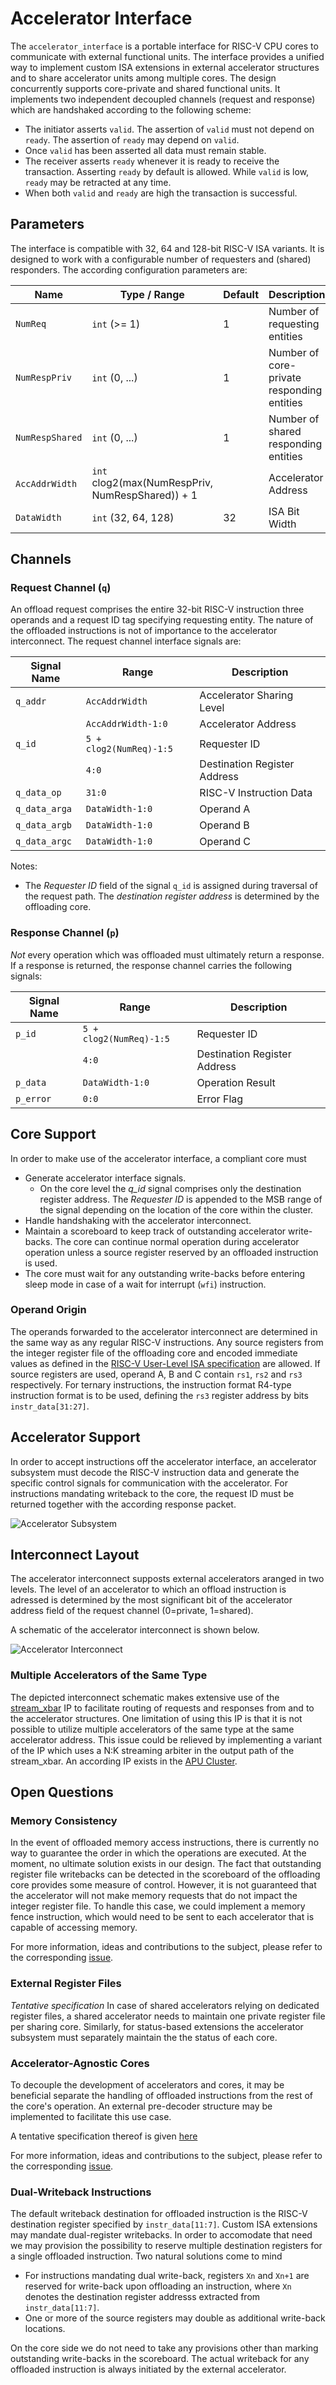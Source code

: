 # Accelerator Interface

The `accelerator_interface` is a portable interface for RISC-V CPU cores to communicate with external functional units.
The interface provides a unified way to implement custom ISA extensions in external accelerator structures and to share accelerator units among multiple cores.
The design concurrently supports core-private and shared functional units.
It implements two independent decoupled channels (request and response) which are handshaked according to the following scheme:

  - The initiator asserts `valid`. The assertion of `valid` must not depend on `ready`. The assertion of `ready` may depend on `valid`.
  - Once `valid` has been asserted all data must remain stable.
  - The receiver asserts `ready` whenever it is ready to receive the transaction. Asserting `ready` by default is allowed. While `valid` is low, `ready` may be retracted at any time.
  - When both `valid` and `ready` are high the transaction is successful.

## Parameters
The interface is compatible with 32, 64 and 128-bit RISC-V ISA variants.
It is designed to work with a configurable number of requesters and (shared) responders.
The according configuration parameters are:

| Name               | Type / Range                                     | Default | Description                                |
| ------------------ | ------------------------------------------------ | ------- | ------------------------------------------ |
| `NumReq`           | `int` (>= 1)                                   | 1       | Number of requesting entities              |
| `NumRespPriv`      | `int` (0, ...)                                   | 1       | Number of core-private responding entities |
| `NumRespShared`    | `int` (0, ...)                                   | 1       | Number of shared responding entities       |
| `AccAddrWidth`     | `int` clog2(max(NumRespPriv, NumRespShared)) + 1 |         | Accelerator Address                        |
| `DataWidth`        | `int` (32, 64, 128)                              | 32      | ISA Bit Width                              |

## Channels

### Request Channel (`q`)

An offload request comprises the entire 32-bit RISC-V instruction three operands and a request ID tag specifying requesting entity.
The nature of the offloaded instructions is not of importance to the accelerator interconnect.
The request channel interface signals are:

| Signal Name   | Range                   | Description                          |
| ------------- | ----------------------- | ------------------------------------ |
| `q_addr`      | `AccAddrWidth`          | Accelerator Sharing Level            |
|               | `AccAddrWidth-1:0`      | Accelerator Address                  |
| `q_id`        | `5 + clog2(NumReq)-1:5` | Requester ID                         |
|               | `4:0`                   | Destination Register Address         |
| `q_data_op`   | `31:0`                  | RISC-V Instruction Data              |
| `q_data_arga` | `DataWidth-1:0`         | Operand A                            |
| `q_data_argb` | `DataWidth-1:0`         | Operand B                            |
| `q_data_argc` | `DataWidth-1:0`         | Operand C                            |

Notes:
  - The *Requester ID* field of the signal `q_id` is assigned during traversal of the request path.
    The *destination register address* is determined by the offloading core.

### Response Channel (`p`)
*Not* every operation which was offloaded must ultimately return a response.
If a response is returned, the response channel carries the following signals:

| Signal Name   | Range                   | Description                          |
| ------------- | ----------------------- | ------------------------------------ |
| `p_id`        | `5 + clog2(NumReq)-1:5` | Requester ID                         |
|               | `4:0`                   | Destination Register Address         |
| `p_data`      | `DataWidth-1:0`         | Operation Result                     |
| `p_error`     | `0:0`                   | Error Flag                           |

## Core Support
In order to make use of the accelerator interface, a compliant core must
  - Generate accelerator interface signals.
    - On the core level the *q_id* signal comprises only the destination register address.
      The *Requester ID* is appended to the MSB range of the signal depending on the location of the core within the cluster.
  - Handle handshaking with the accelerator interconnect.
  - Maintain a scoreboard to keep track of outstanding accelerator write-backs.
    The core can continue normal operation during accelerator operation unless a source register reserved by an offloaded instruction is used.
  - The core must wait for any outstanding write-backs before entering sleep mode in case of a wait for interrupt (`wfi`) instruction.

### Operand Origin
The operands forwarded to the accelerator interconnect are determined in the same way as any regular RISC-V instructions.
Any source registers from the integer register file of the offloading core and encoded immediate values as defined in the [RISC-V User-Level ISA specification](https://riscv.org/wp-content/uploads/2017/05/riscv-spec-v2.2.pdf#page=24) are allowed.
If source registers are used, operand A, B and C contain `rs1`, `rs2` and `rs3` respectively.
For ternary instructions, the instruction format R4-type instruction format is to be used, defining the `rs3` register address by bits `instr_data[31:27]`.


## Accelerator Support
In order to accept instructions off the accelerator interface, an accelerator subsystem must decode the RISC-V instruction data and generate the specific control signals for communication with the accelerator.
For instructions mandating writeback to the core, the request ID must be returned together with the according response packet.

![Accelerator Subsystem](img/acc-ss.svg)

## Interconnect Layout
The accelerator interconnect supposts external accelerators aranged in two levels.
The level of an accelerator to which an offload instruction is adressed is determined by the most significant bit of the accelerator address field of the request channel (0=private, 1=shared).

A schematic of the accelerator interconnect is shown below.

![Accelerator Interconnect](img/acc-interconnect.svg)

### Multiple Accelerators of the Same Type
The depicted interconnect schematic makes extensive use of the [stream\_xbar](https://github.com/pulp-platform/common_cells/blob/master/src/stream_xbar.sv) IP to facilitate routing of requests and responses from and to the accelerator structures.
One limitation of using this IP is that it is not possible to utilize multiple accelerators of the same type at the same accelerator address.
This issue could be relieved by implementing a variant of the IP which uses a N:K streaming arbiter in the output path of the stream\_xbar.
An according IP exists in the [APU Cluster](https://github.com/pulp-platform/apu_cluster/tree/master/sourcecode/marx).

## Open Questions

### Memory Consistency
In the event of offloaded memory access instructions, there is currently no way to guarantee the order in which the operations are executed.
At the moment, no ultimate solution exists in our design.
The fact that outstanding register file writebacks can be detected in the scoreboard of the offloading core provides some measure of control.
However, it is not guaranteed that the accelerator will not make memory requests that do not impact the integer register file.
To handle this case, we could implement a memory fence instruction, which would need to be sent to each accelerator that is capable of accessing memory.

For more information, ideas and contributions to the subject, please refer to the corresponding [issue](https://github.com/ganoam/accelerator-interface/issues/2).

### External Register Files
*Tentative specification*
In case of shared accelerators relying on dedicated register files, a shared accelerator needs to maintain one private register file per sharing core.
Similarly, for status-based extensions the accelerator subsystem must separately maintain the the status of each core.


### Accelerator-Agnostic Cores
To decouple the development of accelerators and cores, it may be beneficial separate the handling of offloaded instructions from the rest of the core's operation.
An external pre-decoder structure may be implemented to facilitate this use case.

A tentative specification thereof is given [here](accelerator_agnostic_interface.md)

For more information, ideas and contributions to the subject, please refer to the corresponding [issue](https://github.com/ganoam/accelerator-interface/issues/1).


### Dual-Writeback Instructions
The default writeback destination for offloaded instruction is the RISC-V destination register specified by `instr_data[11:7]`.
Custom ISA extensions may mandate dual-register writebacks.
In order to accomodate that need we may provision the possibility to reserve multiple destination registers for a single offloaded instruction.
Two natural solutions come to mind
- For instructions mandating dual write-back, registers `Xn` and `Xn+1` are reserved for write-back upon offloading an instruction, where `Xn` denotes the destination register addresss extracted from `instr_data[11:7]`.
- One or more of the source registers may double as additional write-back locations.

On the core side we do not need to take any provisions other than marking outstanding write-backs in the scoreboard.
The actual writeback for any offloaded instruction is always initiated by the external accelerator.
